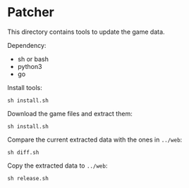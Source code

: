 # Patcher

This directory contains tools to update the game data.

Dependency:

* sh or bash
* python3
* go

Install tools:

```
sh install.sh
```

Download the game files and extract them:

```
sh install.sh
```

Compare the current extracted data with the ones in `../web`:

```
sh diff.sh
```

Copy the extracted data to `../web`:

```
sh release.sh
```
